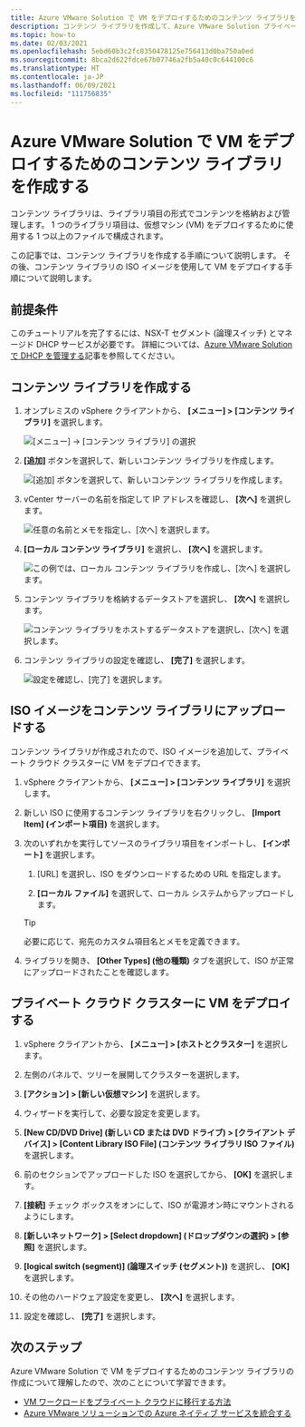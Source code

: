 ```yaml
---
title: Azure VMware Solution で VM をデプロイするためのコンテンツ ライブラリを作成する
description: コンテンツ ライブラリを作成して、Azure VMware Solution プライベート クラウドに VM をデプロイします。
ms.topic: how-to
ms.date: 02/03/2021
ms.openlocfilehash: 5ebd60b3c2fc8350478125e756413d0ba750a0ed
ms.sourcegitcommit: 8bca2d622fdce67b07746a2fb5a40c0c644100c6
ms.translationtype: HT
ms.contentlocale: ja-JP
ms.lasthandoff: 06/09/2021
ms.locfileid: "111756835"
---
```

# <a name="create-a-content-library-to-deploy-vms-in-azure-vmware-solution"></a>Azure VMware Solution で VM をデプロイするためのコンテンツ ライブラリを作成する

コンテンツ ライブラリは、ライブラリ項目の形式でコンテンツを格納および管理します。 1 つのライブラリ項目は、仮想マシン (VM) をデプロイするために使用する 1 つ以上のファイルで構成されます。 

この記事では、コンテンツ ライブラリを作成する手順について説明します。  その後、コンテンツ ライブラリの ISO イメージを使用して VM をデプロイする手順について説明します。

## <a name="prerequisites"></a>前提条件

このチュートリアルを完了するには、NSX-T セグメント (論理スイッチ) とマネージド DHCP サービスが必要です。  詳細については、[Azure VMware Solution で DHCP を管理する](configure-dhcp-azure-vmware-solution.md)記事を参照してください。  

## <a name="create-a-content-library"></a>コンテンツ ライブラリを作成する

1. オンプレミスの vSphere クライアントから、 **[メニュー] > [コンテンツ ライブラリ]** を選択します。

   ![[メニュー] -> [コンテンツ ライブラリ] の選択](./media/content-library/vsphere-menu-content-libraries.png)

1. **[追加]** ボタンを選択して、新しいコンテンツ ライブラリを作成します。

   ![[追加] ボタンを選択して、新しいコンテンツ ライブラリを作成します。](./media/content-library/create-new-content-library.png)

1. vCenter サーバーの名前を指定して IP アドレスを確認し、 **[次へ]** を選択します。

   ![任意の名前とメモを指定し、[次へ] を選択します。](./media/content-library/new-content-library-step1.png)

1. **[ローカル コンテンツ ライブラリ]** を選択し、 **[次へ]** を選択します。

   ![この例では、ローカル コンテンツ ライブラリを作成し、[次へ] を選択します。](./media/content-library/new-content-library-step2.png)

1. コンテンツ ライブラリを格納するデータストアを選択し、 **[次へ]** を選択します。

   ![コンテンツ ライブラリをホストするデータストアを選択し、[次へ] を選択します。](./media/content-library/new-content-library-step3.png)

1. コンテンツ ライブラリの設定を確認し、 **[完了]** を選択します。

   ![設定を確認し、[完了] を選択します。](./media/content-library/new-content-library-step4.png)

## <a name="upload-an-iso-image-to-the-content-library"></a>ISO イメージをコンテンツ ライブラリにアップロードする

コンテンツ ライブラリが作成されたので、ISO イメージを追加して、プライベート クラウド クラスターに VM をデプロイできます。 

1. vSphere クライアントから、 **[メニュー] > [コンテンツ ライブラリ]** を選択します。

1. 新しい ISO に使用するコンテンツ ライブラリを右クリックし、 **[Import Item] (インポート項目)** を選択します。

1. 次のいずれかを実行してソースのライブラリ項目をインポートし、 **[インポート]** を選択します。
   1. [URL] を選択し、ISO をダウンロードするための URL を指定します。

   1. **[ローカル ファイル]** を選択して、ローカル システムからアップロードします。

   > [!TIP]
   > 必要に応じて、宛先のカスタム項目名とメモを定義できます。

1. ライブラリを開き、 **[Other Types] (他の種類)** タブを選択して、ISO が正常にアップロードされたことを確認します。


## <a name="deploy-a-vm-to-a-private-cloud-cluster"></a>プライベート クラウド クラスターに VM をデプロイする

1. vSphere クライアントから、 **[メニュー] > [ホストとクラスター]** を選択します。

1. 左側のパネルで、ツリーを展開してクラスターを選択します。

1. **[アクション] > [新しい仮想マシン]** を選択します。

1. ウィザードを実行して、必要な設定を変更します。

1. **[New CD/DVD Drive] (新しい CD または DVD ドライブ) > [クライアント デバイス] > [Content Library ISO File] (コンテンツ ライブラリ ISO ファイル)** を選択します。

1. 前のセクションでアップロードした ISO を選択してから、 **[OK]** を選択します。

1. **[接続]** チェック ボックスをオンにして、ISO が電源オン時にマウントされるようにします。

1. **[新しいネットワーク] > [Select dropdown] (ドロップダウンの選択) > [参照]** を選択します。

1. **[logical switch (segment)] (論理スイッチ (セグメント))** を選択し、 **[OK]** を選択します。

1. その他のハードウェア設定を変更し、 **[次へ]** を選択します。

1. 設定を確認し、 **[完了]** を選択します。


## <a name="next-steps"></a>次のステップ

Azure VMware Solution で VM をデプロイするためのコンテンツ ライブラリの作成について理解したので、次のことについて学習できます。

- [VM ワークロードをプライベート クラウドに移行する方法](tutorial-deploy-vmware-hcx.md)
- [Azure VMware ソリューションでの Azure ネイティブ サービスを統合する](integrate-azure-native-services.md)

<!-- LINKS - external-->

<!-- LINKS - internal -->
